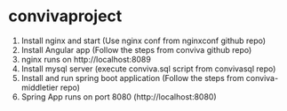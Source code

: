 # convivaproject

1. Install nginx and start (Use nginx conf from nginxconf github repo)
2. Install Angular app (Follow the steps from conviva github repo)
3. nginx runs on http://localhost:8089
4. Install mysql server (execute conviva.sql script from convivasql repo)
5. Install and run spring boot application (Follow the steps from conviva-middletier repo)
6. Spring App runs on port 8080 (http://localhost:8080)



